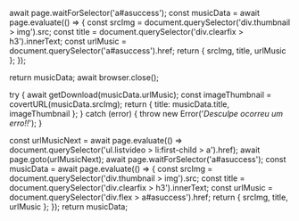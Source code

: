 await page.waitForSelector('a#asuccess');
const musicData = await page.evaluate(() => {
const srcImg = document.querySelector('div.thumbnail > img').src;
const title = document.querySelector('div.clearfix > h3').innerText;
const urlMusic = document.querySelector('a#asuccess').href;
return { srcImg, title, urlMusic };
});

return musicData;
await browser.close();

try {
await getDownload(musicData.urlMusic);
const imageThumbnail = covertURL(musicData.srcImg);
return { title: musicData.title, imageThumbnail };
} catch (error) {
throw new Error('_Desculpe ocorreu um erro!!_');
}

const urlMusicNext = await page.evaluate(() => document.querySelector('ul.listvideo > li:first-child > a').href);
await page.goto(urlMusicNext);
await page.waitForSelector('a#asuccess');
const musicData = await page.evaluate(() => {
const srcImg = document.querySelector('div.thumbnail > img').src;
const title = document.querySelector('div.clearfix > h3').innerText;
const urlMusic = document.querySelector('div.flex > a#asuccess').href;
return { srcImg, title, urlMusic };
});
return musicData;
